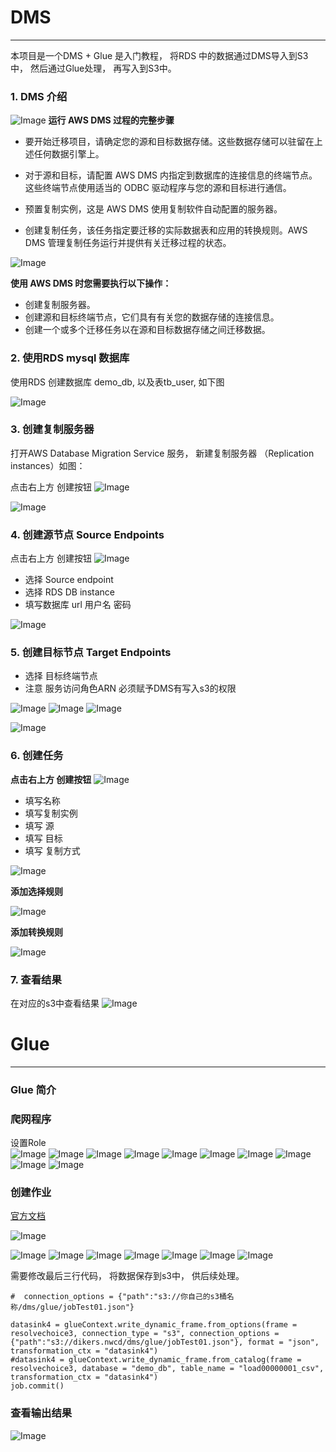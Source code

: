 #  DMS
--------------------------------------------
本项目是一个DMS + Glue 是入门教程， 将RDS 中的数据通过DMS导入到S3中， 然后通过Glue处理， 再写入到S3中。 



###  1. DMS 介绍


![Image](https://docs.aws.amazon.com/zh_cn/dms/latest/userguide/images/datarep-Welcome.png)
**运行 AWS DMS 过程的完整步骤**

* 要开始迁移项目，请确定您的源和目标数据存储。这些数据存储可以驻留在上述任何数据引擎上。

* 对于源和目标，请配置 AWS DMS 内指定到数据库的连接信息的终端节点。这些终端节点使用适当的 ODBC 驱动程序与您的源和目标进行通信。

* 预置复制实例，这是 AWS DMS 使用复制软件自动配置的服务器。

* 创建复制任务，该任务指定要迁移的实际数据表和应用的转换规则。AWS DMS 管理复制任务运行并提供有关迁移过程的状态。



![Image](https://docs.aws.amazon.com/zh_cn/dms/latest/userguide/images/datarep-intro-rep-instance1.png)

**使用 AWS DMS 时您需要执行以下操作：**

* 创建复制服务器。
* 创建源和目标终端节点，它们具有有关您的数据存储的连接信息。
* 创建一个或多个迁移任务以在源和目标数据存储之间迁移数据。




### 2. 使用RDS mysql 数据库

使用RDS 创建数据库 demo_db, 以及表tb_user, 如下图

![Image](https://github.com/dikers/aws-architecture-sample/blob/master/etl-dms-glue/image/001.png?raw=true)


### 3. 创建复制服务器

打开AWS Database Migration Service 服务， 新建复制服务器 （Replication instances）如图： 

点击右上方 创建按钮
![Image](https://github.com/dikers/aws-architecture-sample/blob/master/etl-dms-glue/image/002.png?raw=true)

![Image](https://github.com/dikers/aws-architecture-sample/blob/master/etl-dms-glue/image/003.png?raw=true)


### 4. 创建源节点 Source Endpoints

点击右上方 创建按钮
![Image](https://github.com/dikers/aws-architecture-sample/blob/master/etl-dms-glue/image/004.png?raw=true)

- 选择  Source endpoint
- 选择  RDS DB instance
- 填写数据库 url  用户名 密码

![Image](https://github.com/dikers/aws-architecture-sample/blob/master/etl-dms-glue/image/005.png?raw=true)


### 5. 创建目标节点 Target Endpoints

* 选择 目标终端节点
* 注意 服务访问角色ARN  必须赋予DMS有写入s3的权限


![Image](https://github.com/dikers/aws-architecture-sample/blob/master/etl-dms-glue/image/0051.png?raw=true)
![Image](https://github.com/dikers/aws-architecture-sample/blob/master/etl-dms-glue/image/0052.png?raw=true)
![Image](https://github.com/dikers/aws-architecture-sample/blob/master/etl-dms-glue/image/0053.png?raw=true)



![Image](https://github.com/dikers/aws-architecture-sample/blob/master/etl-dms-glue/image/006.png?raw=true)




### 6. 创建任务

**点击右上方 创建按钮**
![Image](https://github.com/dikers/aws-architecture-sample/blob/master/etl-dms-glue/image/012.png?raw=true)



- 填写名称
- 填写复制实例
- 填写 源
- 填写 目标
- 填写 复制方式

![Image](https://github.com/dikers/aws-architecture-sample/blob/master/etl-dms-glue/image/013.png?raw=true)


**添加选择规则**

![Image](https://github.com/dikers/aws-architecture-sample/blob/master/etl-dms-glue/image/014.png?raw=true)


**添加转换规则**

![Image](https://github.com/dikers/aws-architecture-sample/blob/master/etl-dms-glue/image/015.png?raw=true)


### 7. 查看结果

在对应的s3中查看结果
![Image](https://github.com/dikers/aws-architecture-sample/blob/master/etl-dms-glue/image/016.png?raw=true)




#  Glue
---------------------------------------------------


###  Glue 简介



### 爬网程序

设置Role   
![Image](https://github.com/dikers/aws-architecture-sample/blob/master/etl-dms-glue/image/100.png?raw=true)
![Image](https://github.com/dikers/aws-architecture-sample/blob/master/etl-dms-glue/image/101.png?raw=true)
![Image](https://github.com/dikers/aws-architecture-sample/blob/master/etl-dms-glue/image/102.png?raw=true)
![Image](https://github.com/dikers/aws-architecture-sample/blob/master/etl-dms-glue/image/103.png?raw=true)
![Image](https://github.com/dikers/aws-architecture-sample/blob/master/etl-dms-glue/image/104.png?raw=true)
![Image](https://github.com/dikers/aws-architecture-sample/blob/master/etl-dms-glue/image/105.png?raw=true)
![Image](https://github.com/dikers/aws-architecture-sample/blob/master/etl-dms-glue/image/106.png?raw=true)
![Image](https://github.com/dikers/aws-architecture-sample/blob/master/etl-dms-glue/image/107.png?raw=true)
![Image](https://github.com/dikers/aws-architecture-sample/blob/master/etl-dms-glue/image/108.png?raw=true)
![Image](https://github.com/dikers/aws-architecture-sample/blob/master/etl-dms-glue/image/109.png?raw=true)



### 创建作业


[官方文档](https://docs.aws.amazon.com/zh_cn/glue/latest/dg/author-job.html)

![Image](https://docs.aws.amazon.com/zh_cn/glue/latest/dg/images/AuthorJob-overview.png)

![Image](https://github.com/dikers/aws-architecture-sample/blob/master/etl-dms-glue/image/120.png?raw=true)
![Image](https://github.com/dikers/aws-architecture-sample/blob/master/etl-dms-glue/image/121.png?raw=true)
![Image](https://github.com/dikers/aws-architecture-sample/blob/master/etl-dms-glue/image/122.png?raw=true)
![Image](https://github.com/dikers/aws-architecture-sample/blob/master/etl-dms-glue/image/123.png?raw=true)
![Image](https://github.com/dikers/aws-architecture-sample/blob/master/etl-dms-glue/image/124.png?raw=true)
![Image](https://github.com/dikers/aws-architecture-sample/blob/master/etl-dms-glue/image/125.png?raw=true)
![Image](https://github.com/dikers/aws-architecture-sample/blob/master/etl-dms-glue/image/126.png?raw=true)


需要修改最后三行代码， 将数据保存到s3中， 供后续处理。 

```
#  connection_options = {"path":"s3://你自己的s3桶名称/dms/glue/jobTest01.json"}

datasink4 = glueContext.write_dynamic_frame.from_options(frame = resolvechoice3, connection_type = "s3", connection_options = {"path":"s3://dikers.nwcd/dms/glue/jobTest01.json"}, format = "json",  transformation_ctx = "datasink4")
#datasink4 = glueContext.write_dynamic_frame.from_catalog(frame = resolvechoice3, database = "demo_db", table_name = "load00000001_csv", transformation_ctx = "datasink4")
job.commit()

```



###  查看输出结果
![Image](https://github.com/dikers/aws-architecture-sample/blob/master/etl-dms-glue/image/127.png?raw=true)


